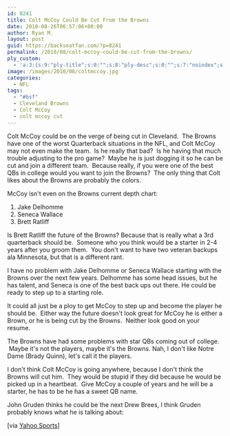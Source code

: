 ```yaml
---
id: 8241
title: Colt McCoy Could Be Cut From the Browns
date: 2010-08-26T06:57:06+00:00
author: Ryan M.
layout: post
guid: https://backseatfan.com/?p=8241
permalink: /2010/08/colt-mccoy-could-be-cut-from-the-browns/
ply_custom:
  - 'a:3:{s:9:"ply-title";s:0:"";s:8:"ply-desc";s:0:"";s:7:"noindex";s:0:"";}'
image: /images/2010/08/coltmccoy.jpg
categories:
  - NFL
tags:
  - "#bsf"
  - Cleveland Browns
  - Colt McCoy
  - colt mccoy cut
---
```


<div class="entry">
  <p>
    Colt McCoy could be on the verge of being cut in Cleveland.  The Browns have one of the worst Quarterback situations in the NFL, and Colt McCoy may not even make the team.  Is he really that bad?  Is he having that much trouble adjusting to the pro game?  Maybe he is just dogging it so he can be cut and join a different team.  Because really, if you were one of the best QBs in college would you want to join the Browns?  The only thing that Colt likes about the Browns are probably the colors.
  </p>

  <p>
    McCoy isn't even on the Browns current depth chart:
  </p>

  <ol>
    <li>
      Jake Delhomme
    </li>
    <li>
      Seneca Wallace
    </li>
    <li>
      Brett Ratliff
    </li>
  </ol>

  <p>
    Is Brett Ratliff the future of the Browns? Because that is really what a 3rd quarterback should be.  Someone who you think would be a starter in 2-4 years after you groom them.  You don't want to have two veteran backups ala Minnesota, but that is a different rant.
  </p>

  <p>
    I have no problem with Jake Delhomme or Seneca Wallace starting with the Browns over the next few years. Delhomme has some head issues, but he has talent, and Seneca is one of the best back ups out there. He could be ready to step up to a starting role.
  </p>

  <p>
    It could all just be a ploy to get McCoy to step up and become the player he should be.  Either way the future doesn't look great for McCoy he is either a Brown, or he is being cut by the Browns.  Neither look good on your resume.
  </p>

  <p>
    The Browns have had some problems with star QBs coming out of college.  Maybe it's not the players, maybe it's the Browns. Nah, I don't like Notre Dame (Brady Quinn), let's call it the players.
  </p>

  <p>
    I don't think Colt McCoy is going anywhere, because I don't think the Browns will cut him.  They would be stupid if they did because he would be picked up in a heartbeat.  Give McCoy a couple of years and he will be a starter, he has to be he has a sweet QB name.
  </p>

  <p>
    John Gruden thinks he could be the next Drew Brees, I think Gruden probably knows what he is talking about:<br />
  </p>

  <p>
    [via <a href="http://sports.yahoo.com/nfl/blog/shutdown_corner/post/Could-the-Browns-cut-Colt-McCoy-?urn=nfl-265084">Yahoo Sports</a>]
  </p>
</div>
